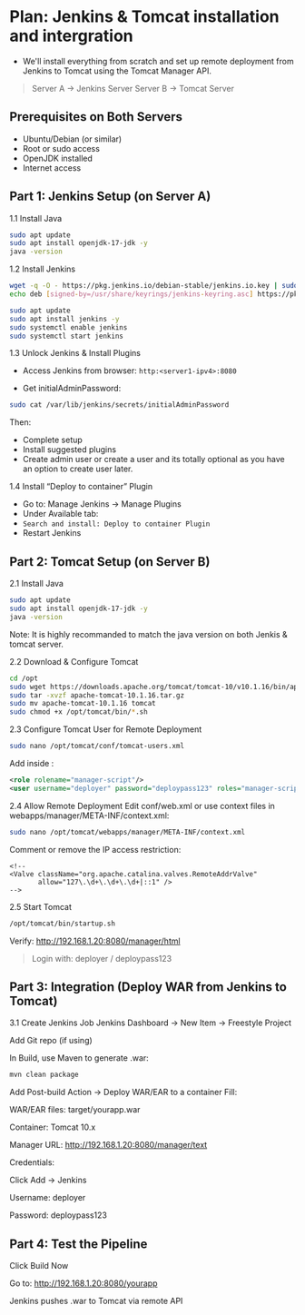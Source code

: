 # Plan: Jenkins & Tomcat installation and intergration

-  We'll install everything from scratch and set up remote deployment from Jenkins to Tomcat using the Tomcat Manager API.

> Server A → Jenkins Server
> Server B → Tomcat Server

## Prerequisites on Both Servers

-  Ubuntu/Debian (or similar)
-  Root or sudo access
-  OpenJDK installed
-  Internet access

## Part 1: Jenkins Setup (on Server A)

1.1  Install Java
```bash
sudo apt update
sudo apt install openjdk-17-jdk -y
java -version
```

1.2  Install Jenkins
```bash
wget -q -O - https://pkg.jenkins.io/debian-stable/jenkins.io.key | sudo tee /usr/share/keyrings/jenkins-keyring.asc > /dev/null
echo deb [signed-by=/usr/share/keyrings/jenkins-keyring.asc] https://pkg.jenkins.io/debian-stable binary/ | sudo tee /etc/apt/sources.list.d/jenkins.list > /dev/null

sudo apt update
sudo apt install jenkins -y
sudo systemctl enable jenkins
sudo systemctl start jenkins
```
1.3  Unlock Jenkins & Install Plugins

-  Access Jenkins from browser:
`http:<server1-ipv4>:8080`

-  Get initialAdminPassword:

```bash
sudo cat /var/lib/jenkins/secrets/initialAdminPassword
```
Then:
-  Complete setup
-  Install suggested plugins
-  Create admin user or create a user and its totally optional as you have an option to create user later.

1.4  Install “Deploy to container” Plugin

-  Go to: Manage Jenkins → Manage Plugins
-  Under Available tab:
-  `Search and install: Deploy to container Plugin`
-  Restart Jenkins

## Part 2: Tomcat Setup (on Server B)

2.1 Install Java

```bash
sudo apt update
sudo apt install openjdk-17-jdk -y
java -version
```
Note: It is highly recommanded to match the java version on both Jenkis & tomcat server.

2.2 Download & Configure Tomcat
```bash
cd /opt
sudo wget https://downloads.apache.org/tomcat/tomcat-10/v10.1.16/bin/apache-tomcat-10.1.16.tar.gz
sudo tar -xvzf apache-tomcat-10.1.16.tar.gz
sudo mv apache-tomcat-10.1.16 tomcat
sudo chmod +x /opt/tomcat/bin/*.sh
```

2.3  Configure Tomcat User for Remote Deployment
```bash
sudo nano /opt/tomcat/conf/tomcat-users.xml
```
Add inside <tomcat-users>:

```xml
<role rolename="manager-script"/>
<user username="deployer" password="deploypass123" roles="manager-script"/>
```
2.4 Allow Remote Deployment
Edit conf/web.xml or use context files in webapps/manager/META-INF/context.xml:

```bash
sudo nano /opt/tomcat/webapps/manager/META-INF/context.xml
```
Comment or remove the IP access restriction:

```xml<!--
<!--
<Valve className="org.apache.catalina.valves.RemoteAddrValve"
       allow="127\.\d+\.\d+\.\d+|::1" />
-->
```

2.5 Start Tomcat
```bash
/opt/tomcat/bin/startup.sh
```
Verify:
http://192.168.1.20:8080/manager/html
> Login with: deployer / deploypass123

## Part 3: Integration (Deploy WAR from Jenkins to Tomcat)

3.1 Create Jenkins Job
Jenkins Dashboard → New Item → Freestyle Project

Add Git repo (if using)

In Build, use Maven to generate .war:
```bash
mvn clean package
```

Add Post-build Action → Deploy WAR/EAR to a container
Fill:

WAR/EAR files: target/yourapp.war

Container: Tomcat 10.x

Manager URL: http://192.168.1.20:8080/manager/text

Credentials:

Click Add → Jenkins

Username: deployer

Password: deploypass123

## Part 4: Test the Pipeline

Click Build Now

Go to: http://192.168.1.20:8080/yourapp

Jenkins pushes .war to Tomcat via remote API
